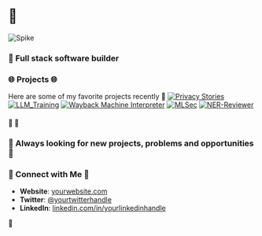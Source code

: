 # 👋 

![Spike](https://www.pinterest.com/pin/678706606340832585/)

### 🔮 Full stack software builder


### 🌐 Projects 🌐

 
Here are some of my favorite projects recently 
 🔭
[![Privacy Stories](https://img.shields.io/badge/Privacy%20Stories-View%20Project-blue)](https://github.com/wildercb/privacy_stories)
[![LLM_Training](https://img.shields.io/badge/LLM%20Training-View%20Projects-green)](https://github.com/wildercb/llm_training)
[![Wayback Machine Interpreter](https://img.shields.io/badge/WaybackMachine%20Interpreter-View%20Projects-yellow)](https://github.com/wildercb/wayback-interpreter)
[![MLSec](https://img.shields.io/badge/MLSec%20-View%20Projects-orange)](https://github.com/theodore-brucker/mlsec)
[![NER-Reviewer](https://img.shields.io/badge/NER%20Reviewer-View%20Projects-red)](https://github.com/wildercb/ner-reviewer)

#### 🚀 🚀


### 🤖 Always looking for new projects, problems and opportunities 🤖


### 🔗 Connect with Me 🔗

- **Website**: [yourwebsite.com](https://yourwebsite.com)
- **Twitter**: [@yourtwitterhandle](https://twitter.com/yourtwitterhandle)
- **LinkedIn**: [linkedin.com/in/yourlinkedinhandle](https://linkedin.com/in/yourlinkedinhandle)

🚀

<!--
**wildercb/wildercb** is a ✨ _special_ ✨ repository because its `README.md` (this file) appears on your GitHub profile.

Here are some ideas to get you started:

- 🔭 I’m currently working on ...
- 🌱 I’m currently learning ...
- 👯 I’m looking to collaborate on ...
- 🤔 I’m looking for help with ...
- 💬 Ask me about ...
- 📫 How to reach me: ...
- 😄 Pronouns: ...
- ⚡ Fun fact: ...
-->
